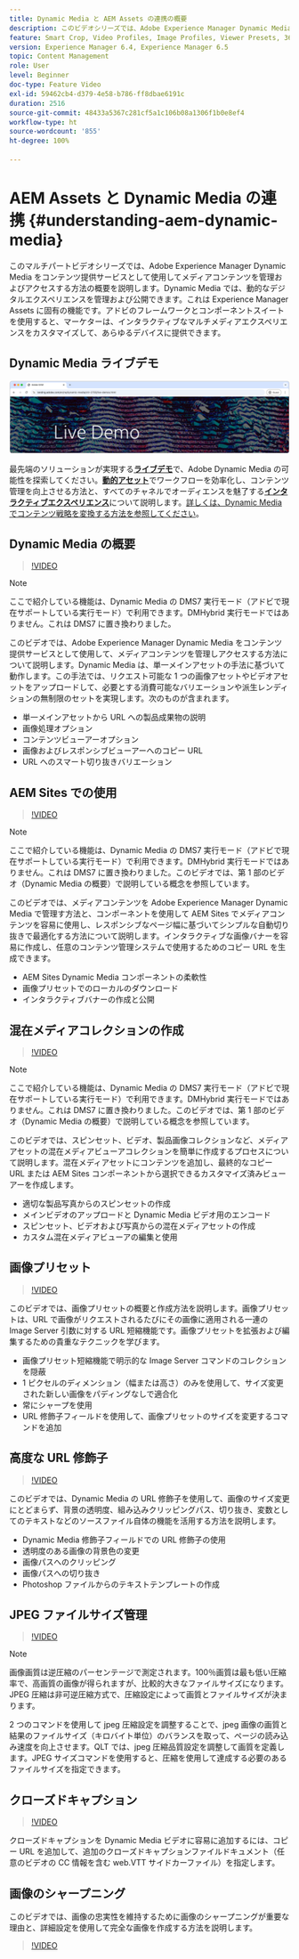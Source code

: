 ```yaml
---
title: Dynamic Media と AEM Assets の連携の概要
description: このビデオシリーズでは、Adobe Experience Manager Dynamic Media をコンテンツ提供サービスとして使用してメディアコンテンツを管理およびアクセスする方法の概要を説明します。Dynamic Media では、動的なデジタルエクスペリエンスを管理および公開できます。これは Experience Manager Assets に固有の機能です。アドビのフレームワークとコンポーネントスイートを使用すると、マーケターは、インタラクティブなマルチメディアエクスペリエンスをカスタマイズして、あらゆるデバイスに提供できます。
feature: Smart Crop, Video Profiles, Image Profiles, Viewer Presets, 360 VR Video, Image Sets, Spin Sets
version: Experience Manager 6.4, Experience Manager 6.5
topic: Content Management
role: User
level: Beginner
doc-type: Feature Video
exl-id: 59462cb4-d379-4e58-b786-ff8dbae6191c
duration: 2516
source-git-commit: 48433a5367c281cf5a1c106b08a1306f1b0e8ef4
workflow-type: ht
source-wordcount: '855'
ht-degree: 100%

---
```


# AEM Assets と Dynamic Media の連携 {#understanding-aem-dynamic-media}

このマルチパートビデオシリーズでは、Adobe Experience Manager Dynamic Media をコンテンツ提供サービスとして使用してメディアコンテンツを管理およびアクセスする方法の概要を説明します。Dynamic Media では、動的なデジタルエクスペリエンスを管理および公開できます。これは Experience Manager Assets に固有の機能です。アドビのフレームワークとコンポーネントスイートを使用すると、マーケターは、インタラクティブなマルチメディアエクスペリエンスをカスタマイズして、あらゆるデバイスに提供できます。

## Dynamic Media ライブデモ

[![AEM Assets Dynamic Media ライブデモ](./assets/overview/live-demo.png)](https://landing.adobe.com/en/na/dynamic-media/ctir-2755/live-demos.html)

最先端のソリューションが実現する&#x200B;[**ライブデモ**](https://landing.adobe.com/en/na/dynamic-media/ctir-2755/live-demos.html)で、Adobe Dynamic Media の可能性を探索してください。[**動的アセット**](https://landing.adobe.com/en/na/dynamic-media/ctir-2755/dynamic-assets.html)でワークフローを効率化し、コンテンツ管理を向上させる方法と、すべてのチャネルでオーディエンスを魅了する&#x200B;[**インタラクティブエクスペリエンス**](https://landing.adobe.com/en/na/dynamic-media/ctir-2755/interactive-experiences.html)について説明します。[詳しくは、Dynamic Media でコンテンツ戦略を変換する方法を参照してください](https://landing.adobe.com/en/na/dynamic-media/ctir-2755/live-demos.html)。

## Dynamic Media の概要

>[!VIDEO](https://video.tv.adobe.com/v/27144?quality=12&learn=on)

>[!NOTE]
>
>ここで紹介している機能は、Dynamic Media の DMS7 実行モード（アドビで現在サポートしている実行モード）で利用できます。DMHybrid 実行モードではありません。これは DMS7 に置き換わりました。

このビデオでは、Adobe Experience Manager Dynamic Media をコンテンツ提供サービスとして使用して、メディアコンテンツを管理しアクセスする方法について説明します。Dynamic Media は、単一メインアセットの手法に基づいて動作します。この手法では、リクエスト可能な 1 つの画像アセットやビデオアセットをアップロードして、必要とする消費可能なバリエーションや派生レンディションの無制限のセットを実現します。次のものが含まれます。

* 単一メインアセットから URL への製品成果物の説明
* 画像処理オプション
* コンテンツビューアーオプション
* 画像およびレスポンシブビューアーへのコピー URL
* URL へのスマート切り抜きバリエーション

## AEM Sites での使用

>[!VIDEO](https://video.tv.adobe.com/v/27145?quality=12&learn=on)

>[!NOTE]
>
>ここで紹介している機能は、Dynamic Media の DMS7 実行モード（アドビで現在サポートしている実行モード）で利用できます。DMHybrid 実行モードではありません。これは DMS7 に置き換わりました。このビデオでは、第 1 部のビデオ（Dynamic Media の概要）で説明している概念を参照しています。

このビデオでは、メディアコンテンツを Adobe Experience Manager Dynamic Media で管理す方法と、コンポーネントを使用して AEM Sites でメディアコンテンツを容易に使用し、レスポンシブなページ幅に基づいてシンプルな自動切り抜きで最適化する方法について説明します。インタラクティブな画像バナーを容易に作成し、任意のコンテンツ管理システムで使用するためのコピー URL を生成できます。

* AEM Sites Dynamic Media コンポーネントの柔軟性
* 画像プリセットでのローカルのダウンロード
* インタラクティブバナーの作成と公開

## 混在メディアコレクションの作成

>[!VIDEO](https://video.tv.adobe.com/v/27146?quality=12&learn=on)

>[!NOTE]
>
>ここで紹介している機能は、Dynamic Media の DMS7 実行モード（アドビで現在サポートしている実行モード）で利用できます。DMHybrid 実行モードではありません。これは DMS7 に置き換わりました。このビデオでは、第 1 部のビデオ（Dynamic Media の概要）で説明している概念を参照しています。

このビデオでは、スピンセット、ビデオ、製品画像コレクションなど、メディアアセットの混在メディアビューアコレクションを簡単に作成するプロセスについて説明します。混在メディアセットにコンテンツを追加し、最終的なコピー URL または AEM Sites コンポーネントから選択できるカスタマイズ済みビューアーを作成します。

* 適切な製品写真からのスピンセットの作成
* メインビデオのアップロードと Dynamic Media ビデオ用のエンコード
* スピンセット、ビデオおよび写真からの混在メディアセットの作成
* カスタム混在メディアビューアの編集と使用

## 画像プリセット

>[!VIDEO](https://video.tv.adobe.com/v/27320?quality=12&learn=on)

このビデオでは、画像プリセットの概要と作成方法を説明します。画像プリセットは、URL で画像がリクエストされるたびにその画像に適用される一連の Image Server 引数に対する URL 短縮機能です。画像プリセットを拡張および編集するための貴重なテクニックを学びます。

* 画像プリセット短縮機能で明示的な Image Server コマンドのコレクションを隠蔽
* 1 ピクセルのディメンション（幅または高さ）のみを使用して、サイズ変更された新しい画像をパディングなしで適合化
* 常にシャープを使用
* URL 修飾子フィールドを使用して、画像プリセットのサイズを変更するコマンドを追加

## 高度な URL 修飾子

>[!VIDEO](https://video.tv.adobe.com/v/27319?quality=12&learn=on)

このビデオでは、Dynamic Media の URL 修飾子を使用して、画像のサイズ変更にとどまらず、背景の透明度、組み込みクリッピングパス、切り抜き、変数としてのテキストなどのソースファイル自体の機能を活用する方法を説明します。

* Dynamic Media 修飾子フィールドでの URL 修飾子の使用
* 透明度のある画像の背景色の変更
* 画像パスへのクリッピング
* 画像パスへの切り抜き
* Photoshop ファイルからのテキストテンプレートの作成

## JPEG ファイルサイズ管理

>[!VIDEO](https://video.tv.adobe.com/v/27404?quality=12&learn=on)


>[!NOTE]
>
>画像画質は逆圧縮のパーセンテージで測定されます。100％画質は最も低い圧縮率で、高画質の画像が得られますが、比較的大きなファイルサイズになります。JPEG 圧縮は非可逆圧縮方式で、圧縮設定によって画質とファイルサイズが決まります。

2 つのコマンドを使用して jpeg 圧縮設定を調整することで、jpeg 画像の画質と結果のファイルサイズ（キロバイト単位）のバランスを取って、ページの読み込み速度を向上させます。QLT では、jpeg 圧縮品質設定を調整して画質を定義します。JPEG サイズコマンドを使用すると、圧縮を使用して達成する必要のあるファイルサイズを指定できます。

## クローズドキャプション

>[!VIDEO](https://video.tv.adobe.com/v/28074?quality=12&learn=on)

クローズドキャプションを Dynamic Media ビデオに容易に追加するには、コピー URL を追加して、追加のクローズドキャプションファイルドキュメント（任意のビデオの CC 情報を含む web.VTT サイドカーファイル）を指定します。

## 画像のシャープニング

このビデオでは、画像の忠実性を維持するために画像のシャープニングが重要な理由と、詳細設定を使用して完全な画像を作成する方法を説明します。

>[!VIDEO](https://demos-pub.assetsadobe.com/etc/dam/viewers/s7viewers/html5/VideoViewer.html?asset=%2Fcontent%2Fdam%2Fdm-public-facing-upgrade-portal-video%2F04_DynamicImagery_AdvancedSettings_071917_BH.mp4&amp;config=/etc/dam/presets/viewer/Video_social&amp;serverUrl=https%3A%2F%2Fadobedemo62-h.assetsadobe.com%2Fis%2Fimage%2F&amp;contenturl=%2F&amp;config2=/etc/dam/presets/analytics&amp;videoserverurl=https://gateway-na.assetsadobe.com/DMGateway/public/demoCo&amp;posterimage=/content/dam/dm-public-facing-upgrade-portal-video/04_DynamicImagery_AdvancedSettings_071917_BH.mp4)
